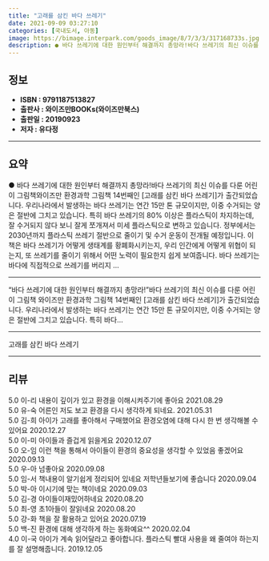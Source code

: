 ```yaml
---
title: "고래를 삼킨 바다 쓰레기"
date: 2021-09-09 03:27:10
categories: [국내도서, 아동]
image: https://bimage.interpark.com/goods_image/8/7/3/3/317168733s.jpg
description: ● 바다 쓰레기에 대한 원인부터 해결까지 총망라!바다 쓰레기의 최신 이슈를 다룬 어린이 그림책와이즈만 환경과학 그림책 14번째인 [고래를 삼킨 바다 쓰레기]가 출간되었습니다. 우리나라에서 발생하는 바다 쓰레기는 연간 15만 톤 규모이지만, 이중 수거되는 양은 절반에 그치고 있습니다.
---
```


## **정보**

- **ISBN : 9791187513827**
- **출판사 : 와이즈만BOOKs(와이즈만북스)**
- **출판일 : 20190923**
- **저자 : 유다정**

------



## **요약**

●  바다 쓰레기에 대한 원인부터 해결까지 총망라!바다 쓰레기의 최신 이슈를 다룬 어린이 그림책와이즈만 환경과학 그림책 14번째인 [고래를 삼킨 바다 쓰레기]가 출간되었습니다. 우리나라에서 발생하는 바다 쓰레기는 연간 15만 톤 규모이지만, 이중 수거되는 양은 절반에 그치고 있습니다. 특히 바다 쓰레기의 80% 이상은 플라스틱이 차지하는데, 잘 수거되지 않다 보니 잘게 쪼개져서 미세 플라스틱으로 변하고 있습니다. 정부에서는 2030년까지 플라스틱 쓰레기 절반으로 줄이기 및 수거 운동이 전개될 예정입니다. 이 책은 바다 쓰레기가 어떻게 생태계를 황폐화시키는지, 우리 인간에게 어떻게 위협이 되는지, 또 쓰레기를 줄이기 위해서 어떤 노력이 필요한지 쉽게 보여줍니다. 바다 쓰레기는 바다에 직접적으로 쓰레기를 버리지 ...

------

“바다 쓰레기에 대한 원인부터 해결까지 총망라!”바다 쓰레기의 최신 이슈를 다룬 어린이 그림책
와이즈만 환경과학 그림책 14번째인 [고래를 삼킨 바다 쓰레기]가 출간되었습니다. 우리나라에서 발생하는 바다 쓰레기는 연간 15만 톤 규모이지만, 이중 수거되는 양은 절반에 그치고 있습니다. 특히 바다... 

------


고래를 삼킨 바다 쓰레기 

------


## **리뷰** 

5.0 이-리 내용이 깊이가 있고 환경을 이해시켜주기에 좋아요 2021.08.29 <br/>5.0 유-숙 어른인 저도 보고 환경을 다시 생각하게 되네요. 2021.05.31 <br/>5.0 김-희 아이가 고래를 좋아해서 구매했어요 환경오염에 대해 다시 한 번 생각해볼 수 있어요 2020.12.27 <br/>5.0 이-미 아이들과 즐겁게 읽을게요 2020.12.07 <br/>5.0 오-임 이런 책을 통해서 아이들이 환경의 중요성을 생각할 수 있었음 좋겠어요 2020.09.13 <br/>5.0 우-아 넘좋아요 2020.09.08 <br/>5.0 임-서  책내용이 알기쉽게 정리되어 있네요 저학년들보기에 좋습니다 2020.09.04 <br/>5.0 박-아 이시기에 맞는 책이네요 2020.09.03 <br/>5.0 김-경 아이들이재밌어하네요 2020.08.20 <br/>5.0 최-영 초1아들이 잘읽네요 2020.08.20 <br/>5.0 강-화 책을 잘 활용하고 있어요 2020.07.19 <br/>5.0 백-진 환경에 대해 생각하게 하는 동화예요^^ 2020.02.04 <br/>4.0 이-국 아이가 계속 읽어달라고 좋아합니다. 플라스틱 빨대 사용을 왜 줄여야 하는지를 잘 설명해줍니다. 2019.12.05 <br/>
